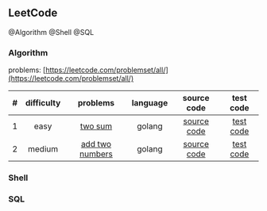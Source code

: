 ## LeetCode 

@Algorithm @Shell @SQL

### Algorithm 

problems: [https://leetcode.com/problemset/all/](https://leetcode.com/problemset/all/)

|  # | difficulty |  problems | language | source code | test code |
| :----: | :----: | :----: | :----: | :----: | :----: |
| 1 | easy |  [two sum](https://leetcode.com/problems/two-sum/) | golang | [source code](./algorithm/golang/1_two_sum.go) | [test code](./algorithm/golang/1_two_sum_test.go)
| 2 | medium |  [add two numbers](https://leetcode.com/problems/add-two-numbers/) | golang | [source code](./algorithm/golang/2_add_two_numbers.go) | [test code](./algorithm/golang/2_add_two_numbers_test.go)

### Shell

### SQL